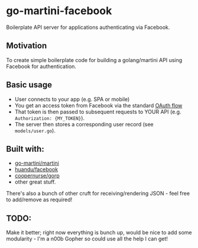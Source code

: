 # go-martini-facebook
Boilerplate API server for applications authenticating via Facebook.

## Motivation
To create simple boilerplate code for building a golang/martini API using Facebook for authentication.

## Basic usage
- User connects to your app (e.g. SPA or mobile)
- You get an access token from Facebook via the standard [OAuth flow](https://developers.facebook.com/docs/reference/dialogs/oauth)
- That token is then passed to subsequent requests to YOUR API (e.g. `Authorization: {MY_TOKEN}`).
- The server then stores a corresponding user record (see `models/user.go`).

## Built with:
- [go-martini/martini](https://github.com/go-martini/martini)
- [huandu/facebook](https://github.com/huandu/facebook) 
- [coopernurse/gorp](https://github.com/coopernurse/gorp)
- other great stuff.

There's also a bunch of other cruft for receiving/rendering JSON - feel free to add/remove as required!

## TODO:
Make it better; right now everything is bunch up, would be nice to add some modularity - I'm a n00b Gopher so could use all the help I can get!
